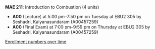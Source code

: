 **MAE 211**: Introduction to Combustion (4 units)

- **A00** (Lecture) at 5:00 pm–7:50 pm on Tuesday at EBU2 305 by Seshadri, Kalyanasundaram (A00457259)
- **A00** (Final Exam) at 7:00 pm–9:59 pm on Thursday at EBU2 305 by Seshadri, Kalyanasundaram (A00457259)

[Enrollment numbers over time](./MAE211.tsv)
